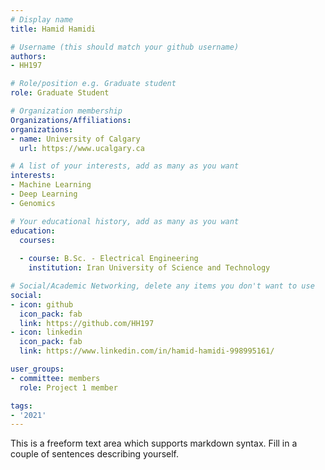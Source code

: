 ```yaml
---
# Display name
title: Hamid Hamidi

# Username (this should match your github username)
authors:
- HH197

# Role/position e.g. Graduate student
role: Graduate Student

# Organization membership
Organizations/Affiliations:
organizations:
- name: University of Calgary
  url: https://www.ucalgary.ca

# A list of your interests, add as many as you want
interests:
- Machine Learning
- Deep Learning
- Genomics

# Your educational history, add as many as you want
education:
  courses:
  
  - course: B.Sc. - Electrical Engineering
    institution: Iran University of Science and Technology

# Social/Academic Networking, delete any items you don't want to use
social:
- icon: github
  icon_pack: fab
  link: https://github.com/HH197
- icon: linkedin
  icon_pack: fab
  link: https://www.linkedin.com/in/hamid-hamidi-998995161/

user_groups:
- committee: members
  role: Project 1 member

tags:
- '2021'
---
```

This is a freeform text area which supports markdown syntax. Fill in a couple of
sentences describing yourself.
